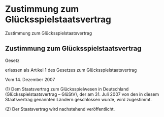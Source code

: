 # Zustimmung zum Glücksspielstaatsvertrag


Zustimmung zum Glücksspielstaatsvertrag

## Zustimmung zum Glücksspielstaatsvertrag
 Gesetz

erlassen als Artikel 1 des 
          Gesetzes zum Glücksspielstaatsvertrag

Vom 14. Dezember 2007

(1) Dem Staatsvertrag zum Glücksspielwesen in Deutschland (Glücksspielstaatsvertrag – 
          GlüStV), der am 31. Juli 2007 von den in diesem Staatsvertrag genannten Ländern geschlossen wurde, wird zugestimmt.

(2) Der Staatsvertrag wird nachstehend veröffentlicht.

